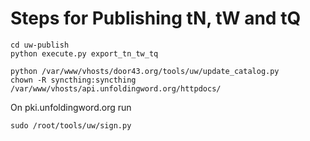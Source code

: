 # Steps for Publishing tN, tW and tQ

    cd uw-publish
    python execute.py export_tn_tw_tq
    
    python /var/www/vhosts/door43.org/tools/uw/update_catalog.py
    chown -R syncthing:syncthing /var/www/vhosts/api.unfoldingword.org/httpdocs/
    
On pki.unfoldingword.org run

    sudo /root/tools/uw/sign.py
